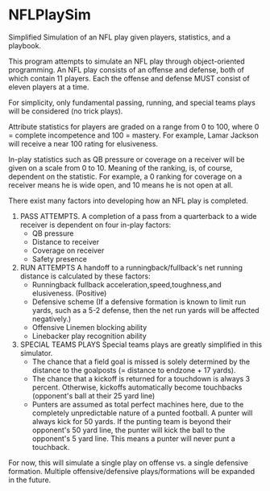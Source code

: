 # NFLPlaySim
Simplified Simulation of an NFL play given players, statistics, and a playbook. 

This program attempts to simulate an NFL play through object-oriented programming. 
An NFL play consists of an offense and defense, both of which contain 11 players. 
Each the offense and defense MUST consist of eleven players at a time. 

For simplicity, only fundamental passing, running, and special teams plays will be considered (no trick plays).

Attribute statistics for players are graded on a range from 0 to 100, where 0 = complete incompetence and 100 = mastery. 
For example, Lamar Jackson will receive a near 100 rating for elusiveness. 

In-play statistics such as QB pressure or coverage on a receiver will be given on a scale from 0 to 10. 
Meaning of the ranking, is, of course, dependent on the statistic. 
For example, a 0 ranking for coverage on a receiver means he is wide open, and 10 means he is not open at all. 

There exist many factors into developing how an NFL play is completed.

1. PASS ATTEMPTS. 
A completion of a pass from a quarterback to a wide receiver is dependent on four in-play factors:
	- QB pressure
	- Distance to receiver
	- Coverage on receiver
	- Safety presence
2. RUN ATTEMPTS
A handoff to a runningback/fullback's net running distance is calculated by these factors:
	- Runningback fullback acceleration,speed,toughness,and elusiveness. (Positive)
	- Defensive scheme (If a defensive formation is known to limit run yards, such as a 5-2 defense, then the net run yards will be affected negatively.)
	- Offensive Linemen blocking ability 
	- Linebacker play recognition ability
3. SPECIAL TEAMS PLAYS 
Special teams plays are greatly simplified in this simulator.
	- The chance that a field goal is missed is solely determined by the distance to the goalposts (= distance to endzone + 17 yards).
	- The chance that a kickoff is returned for a touchdown is always 3 percent. Otherwise, kickoffs automatically become touchbacks (opponent's ball at their 25 yard line)
	- Punters are assumed as total perfect machines here, due to the completely unpredictable nature of a punted football. A punter will always kick for 50 yards. If the punting team is beyond their opponent's 50 yard line, the punter will kick the ball to the opponent's 5 yard line. This means a punter will never punt a touchback.
	
For now, this will simulate a single play on offense vs. a single defensive formation. Multiple offensive/defensive plays/formations will be expanded in the future. 
